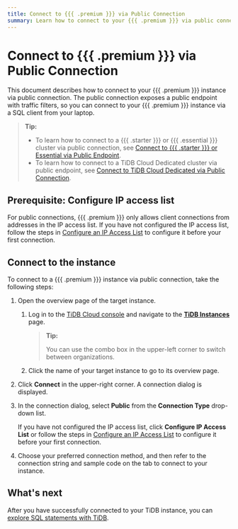 ```yaml
---
title: Connect to {{{ .premium }}} via Public Connection
summary: Learn how to connect to your {{{ .premium }}} via public connection.
---
```


# Connect to {{{ .premium }}} via Public Connection

This document describes how to connect to your {{{ .premium }}} instance via public connection. The public connection exposes a public endpoint with traffic filters, so you can connect to your {{{ .premium }}} instance via a SQL client from your laptop.

> **Tip:**
>
> - To learn how to connect to a {{{ .starter }}} or {{{ .essential }}} cluster via public connection, see [Connect to {{{ .starter }}} or Essential via Public Endpoint](/tidb-cloud/connect-via-standard-connection-serverless.md).
> - To learn how to connect to a TiDB Cloud Dedicated cluster via public endpoint, see [Connect to TiDB Cloud Dedicated via Public Connection](/tidb-cloud/connect-via-standard-connection.md).

## Prerequisite: Configure IP access list

For public connections, {{{ .premium }}} only allows client connections from addresses in the IP access list. If you have not configured the IP access list, follow the steps in [Configure an IP Access List](/tidb-cloud/premium/configure-ip-access-list-premium.md) to configure it before your first connection.

## Connect to the instance

To connect to a {{{ .premium }}} instance via public connection, take the following steps:

1. Open the overview page of the target instance.

    1. Log in to the [TiDB Cloud console](https://tidbcloud.com/) and navigate to the [**TiDB Instances**](https://tidbcloud.com/tidbs) page.

        > **Tip:**
        >
        > You can use the combo box in the upper-left corner to switch between organizations.

    2. Click the name of your target instance to go to its overview page.

2. Click **Connect** in the upper-right corner. A connection dialog is displayed.

3. In the connection dialog, select **Public** from the **Connection Type** drop-down list.

    If you have not configured the IP access list, click **Configure IP Access List** or follow the steps in [Configure an IP Access List](/tidb-cloud/premium/configure-ip-access-list-premium.md) to configure it before your first connection.

    <!-- 4. Click **CA cert** to download CA cert for TLS connection to TiDB instances. The CA cert supports TLS 1.2 version by default. -->

4. Choose your preferred connection method, and then refer to the connection string and sample code on the tab to connect to your instance.

## What's next

After you have successfully connected to your TiDB instance, you can [explore SQL statements with TiDB](/basic-sql-operations.md).
